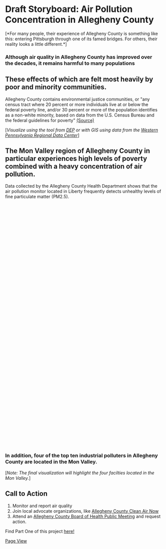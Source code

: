 # Draft Storyboard: Air Pollution Concentration in Allegheny County
<div class="flourish-embed flourish-photo-slider" data-src="visualisation/7918558"><script src="https://public.flourish.studio/resources/embed.js"></script></div>
[*For many people, their experience of Allegheny County is something like this: entering Pittsburgh through one of its famed bridges. For others, their reality looks a little different.*]

### Although air quality in Allegheny County has improved over the decades, it remains harmful to many populations
<div class="flourish-embed flourish-chart" data-src="visualisation/7917603"><script src="https://public.flourish.studio/resources/embed.js"></script></div>

## These effects of which are felt most heavily by poor and minority communities.

Allegheny County contains environmental justice communities, or "any census tract where 20 percent or more individuals live at or below the federal poverty line, and/or 30 percent or more of the population identifies as a non-white minority, based on data from the U.S. Census Bureau and the federal guidelines for poverty" [(Source)](https://www.dep.pa.gov/PublicParticipation/OfficeofEnvironmentalJustice/Pages/PA-Environmental-Justice-Areas.aspx)

[*Visualize using the tool from [DEP](whttps://padep-1.maps.arcgis.com/apps/webappviewer/index.html?id=f31a188de122467691cae93c3339469c) or with GIS using data from the [Western Pennsylvania Regional Data Center](https://data.wprdc.org/dataset/environmental-justice-census-tracts)*]

<div class="flourish-embed flourish-hierarchy" data-src="visualisation/7918464"><script src="https://public.flourish.studio/resources/embed.js"></script></div>

## The Mon Valley region of Allegheny County in particular experiences high levels of poverty combined with a heavy concentration of air pollution. 
Data collected by the Allegheny County Health Department shows that the air pollution monitor located in Liberty frequently detects unhealthy levels of fine particulate matter (PM2.5).
<script type='text/javascript' src='https://tableau.alleghenycounty.us/javascripts/api/viz_v1.js'></script><div class='tableauPlaceholder' style='width: 900px; height: 777px;'><object class='tableauViz' width='900' height='777' style='display:none;'><param name='host_url' value='https%3A%2F%2Ftableau.alleghenycounty.us%2F' /> <param name='embed_code_version' value='3' /> <param name='site_root' value='&#47;t&#47;PublicSite' /><param name='name' value='AlleghenyCountyAirQuality&#47;OverTime' /><param name='tabs' value='no' /><param name='toolbar' value='yes' /><param name='showAppBanner' value='false' /><param name='display_spinner' value='no' /></object></div>

### In addition, four of the top ten industrial polluters in Allegheny County are located in the Mon Valley.
[*Note: The final visualization will highlight the four facilties located in the Mon Valley.*]
<div class="flourish-embed flourish-chart" data-src="visualisation/7918666"><script src="https://public.flourish.studio/resources/embed.js"></script></div>

## Call to Action
1. Monitor and report air quality
2. Join local advocate organizations, like [Allegheny County Clean Air Now](https://accan.org/)
3. Attend an [Allegheny County Board of Health Public Meeting](https://www.alleghenycounty.us/Health-Department/Resources/About/Board-of-Health/Public-Meeting-Schedule.aspx) and request action.


Find Part One of this project [here!](https://aej6qm.github.io/Telling-Stories-with-Data/final_project_part_1_AnneJensen.html)

[Page View](https://aej6qm.github.io/Telling-Stories-with-Data/final_project_part_2_AnneJensen.md)
